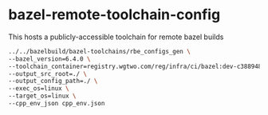 # bazel-remote-toolchain-config
This hosts a publicly-accessible toolchain for remote bazel builds


```bash
../../bazelbuild/bazel-toolchains/rbe_configs_gen \
--bazel_version=6.4.0 \
--toolchain_container=registry.wgtwo.com/reg/infra/ci/bazel:dev-c388948d7a-1704801285 \
--output_src_root=./ \
--output_config_path=./ \
--exec_os=linux \
--target_os=linux \
--cpp_env_json cpp_env.json
```